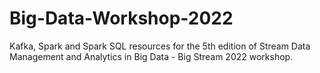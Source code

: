 # Big-Data-Workshop-2022
Kafka, Spark and Spark SQL resources for the 5th edition of Stream Data Management and Analytics in Big Data - Big Stream 2022 workshop.
